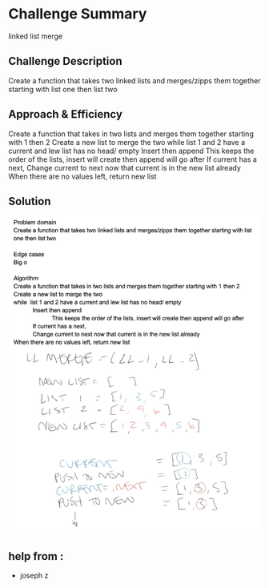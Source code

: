# Challenge Summary
linked list merge

## Challenge Description
Create a function that takes two linked lists and merges/zipps them together starting with list one then list two

## Approach & Efficiency
Create a function that takes in two lists and merges them together starting with 1 then 2
Create a new list to merge the two
while  list 1 and 2 have a current and lew list has no head/ empty
	Insert then append
		This keeps the order of the lists, insert will create then append will go after
	If current has a next,
Change current to next now that current is in the new list already
When there are no values left, return new list


## Solution
![ll merge whiteboard image](/assets/ll_merge.png)

## help from :
- joseph z
